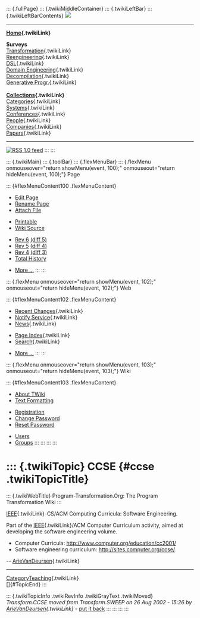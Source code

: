 ::: {.fullPage}
::: {.twikiMiddleContainer}
::: {.twikiLeftBar}
::: {.twikiLeftBarContents}
![](../pub/transformation.gif)

------------------------------------------------------------------------

**[Home](WebHome){.twikiLink}**

**Surveys**\
[Transformation](ProgramTransformation){.twikiLink}\
[Reengineering](ReengineeringWiki){.twikiLink}\
[DSL](DomainSpecificLanguages){.twikiLink}\
[Domain Engineering](DomainEngineering){.twikiLink}\
[Decompilation](DeCompilation){.twikiLink}\
[Generative Progr.](GenerativeProgrammingWiki){.twikiLink}\
\
**[Collections](CategoryCollection){.twikiLink}**\
[Categories](CategoryCategory){.twikiLink}\
[Systems](TransformationSystems){.twikiLink}\
[Conferences](TransformationConferences){.twikiLink}\
[People](TransformationPeople){.twikiLink}\
[Companies](TransformationCompanies){.twikiLink}\
[Papers](CategoryPaper){.twikiLink}

------------------------------------------------------------------------

[![](../pub/rss.gif "RSS 1.0 feed")](WebRss@skin=rss)
:::
:::

::: {.twikiMain}
::: {.toolBar}
::: {.flexMenuBar}
::: {.flexMenu onmouseover="return showMenu(event, 100);" onmouseout="return hideMenu(event, 100);"}
Page

::: {#flexMenuContent100 .flexMenuContent}
-   [Edit
    Page](http://www.program-transformation.org/edit/Transform/CCSE?t=1536826437)
-   [Rename
    Page](http://www.program-transformation.org/rename/Transform/CCSE)
-   [Attach
    File](http://www.program-transformation.org/attach/Transform/CCSE)

<!-- -->

-   [Printable](http://www.program-transformation.org/view/Transform/CCSE?skin=print.pattern)
-   [Wiki
    Source](http://www.program-transformation.org/view/Transform/CCSE?skin=text&raw=on&contenttype=text/plain)

<!-- -->

-   [Rev
    6](http://www.program-transformation.org/view/Transform/CCSE?rev=1.6)
    [(diff 5)](http://www.program-transformation.org/rdiff/Transform/CCSE?rev1=1.6&rev2=1.5)
-   [Rev
    5](http://www.program-transformation.org/view/Transform/CCSE?rev=1.5)
    [(diff 4)](http://www.program-transformation.org/rdiff/Transform/CCSE?rev1=1.5&rev2=1.4)
-   [Rev
    4](http://www.program-transformation.org/view/Transform/CCSE?rev=1.4)
    [(diff 3)](http://www.program-transformation.org/rdiff/Transform/CCSE?rev1=1.4&rev2=1.3)
-   [Total
    History](http://www.program-transformation.org/rdiff/Transform/CCSE)

<!-- -->

-   [More
    \...](http://www.program-transformation.org/oops/Transform/CCSE?template=oopsmore&param1=1.6&param2=1.6)
:::
:::

::: {.flexMenu onmouseover="return showMenu(event, 102);" onmouseout="return hideMenu(event, 102);"}
Web

::: {#flexMenuContent102 .flexMenuContent}
-   [Recent Changes](WebChanges){.twikiLink}
-   [Notify Service](WebNotify){.twikiLink}
-   [News](WebNews){.twikiLink}

<!-- -->

-   [Page Index](WebIndex){.twikiLink}
-   [Search](WebSearch){.twikiLink}

<!-- -->

-   [More
    \...](http://www.program-transformation.org/oops/Transform/CCSE?template=oopsmore&param1=1.6&param2=1.6)
:::
:::

::: {.flexMenu onmouseover="return showMenu(event, 103);" onmouseout="return hideMenu(event, 103);"}
Wiki

::: {#flexMenuContent103 .flexMenuContent}
-   [About
    TWiki](http://www.program-transformation.org/view/TWiki/WebHome)
-   [Text
    Formatting](http://www.program-transformation.org/view/TWiki/TextFormattingRules)

<!-- -->

-   [Registration](http://www.program-transformation.org/view/TWiki/TWikiRegistration)
-   [Change
    Password](http://www.program-transformation.org/view/TWiki/ChangePassword)
-   [Reset
    Password](http://www.program-transformation.org/view/TWiki/ResetPassword)

<!-- -->

-   [Users](http://www.program-transformation.org/view/Main/TWikiUsers)
-   [Groups](http://www.program-transformation.org/view/Main/TWikiGroups)
:::
:::
:::
:::

::: {.twikiTopic}
CCSE {#ccse .twikiTopicTitle}
====

::: {.twikiWebTitle}
Program-Transformation.Org: The Program Transformation Wiki
:::

[IEEE](IEEE){.twikiLink}-CS/ACM Computing Curricula: Software
Engineering.

Part of the [IEEE](IEEE){.twikiLink}/ACM Computer Curriculum activity,
aimed at developing the software engineering volume.

-   Computer Curricula: <http://www.computer.org/education/cc2001/>
-   Software engineering curriculum: <http://sites.computer.org/ccse/>

\-- [ArieVanDeursen](ArieVanDeursen){.twikiLink}

------------------------------------------------------------------------

[CategoryTeaching](CategoryTeaching){.twikiLink}\
[]{#TopicEnd}
:::

::: {.twikiTopicInfo .twikiRevInfo .twikiGrayText .twikiMoved}
*Transform.CCSE moved from Transform.SWEEP on 26 Aug 2002 - 15:26 by
[ArieVanDeursen](../Main/ArieVanDeursen){.twikiLink}* - [put it
back](http://www.program-transformation.org/rename/Transform/CCSE?newweb=Transform&newtopic=SWEEP&confirm=on "Click to move topic back to previous location, with option to change references.")
:::
:::
:::
:::
